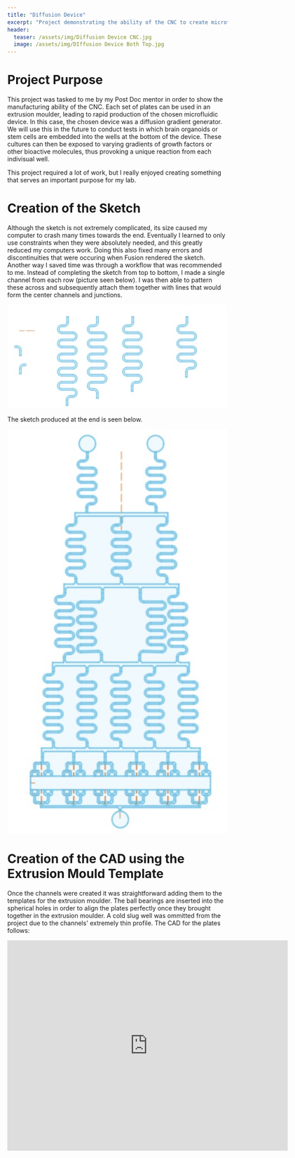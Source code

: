 ```yaml
---
title: "Diffusion Device"
excerpt: "Project demonstrating the ability of the CNC to create microfluidic devices"
header:
  teaser: /assets/img/Diffusion Device CNC.jpg
  image: /assets/img/DIffusion Device Both Top.jpg
---
```


# Project Purpose 
This project was tasked to me by my Post Doc mentor in order to show the manufacturing ability of the CNC. Each set of plates can be used in an extrusion moulder, leading to rapid production of the chosen microfluidic device. In this case, the chosen device was a diffusion gradient generator. We will use this in the future to conduct tests in which brain organoids or stem cells are embedded into the wells at the bottom of the device. These cultures can then be exposed to varying gradients of growth factors or other bioactive molecules, thus provoking a unique reaction from each indivisual well. 

This project required a lot of work, but I really enjoyed creating something that serves an important purpose for my lab.

# Creation of the Sketch
Although the sketch is not extremely complicated, its size caused my computer to crash many times towards the end. Eventually I learned to only use constraints when they were absolutely needed, and this greatly reduced my computers work. Doing this also fixed many errors and discontinuities that were occuring when Fusion rendered the sketch. Another way I saved time was through a workflow that was recommended to me. Instead of completing the sketch from top to bottom, I made a single channel from each row (picture seen below). I was then able to pattern these across and subsequently attach them together with lines that would form the center channels and junctions. 

<img src="/assets/img/Diffusion Device Sketch Workflow.jpg" alt="ex complex pattern" style="width:500px;"/>

The sketch produced at the end is seen below.

<img src="/assets/img/Diffusion Device Sketch.jpg" alt="ex complex pattern" style="width:500px;"/>

# Creation of the CAD using the Extrusion Mould Template
Once the channels were created it was straightforward adding them to the templates for the extrusion moulder. The ball bearings are inserted into the spherical holes in order to align the plates perfectly once they brought together in the extrusion moulder. A cold slug well was ommitted from the project due to the channels' extremely thin profile. The CAD for the plates follows:

<iframe src="https://vanderbilt1024.autodesk360.com/shares/public/SH512d4QTec90decfa6e9820b4fbe81c84a6?mode=embed" width="640" height="480" allowfullscreen="true" webkitallowfullscreen="true" mozallowfullscreen="true"  frameborder="0"></iframe>



